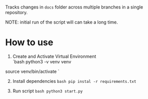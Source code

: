 # 
Tracks changes in `docs` folder across multiple branches in a single repository.

NOTE: initial run of the script will can take a long time.

# How to use

1) Create and Activate Virtual Environment  
`bash
python3 -v venv venv

source venv/bin/activate
`

2) Install dependencies
`bash
pip instal -r requirements.txt
`

3) Run script
`bash
python3 start.py
`


